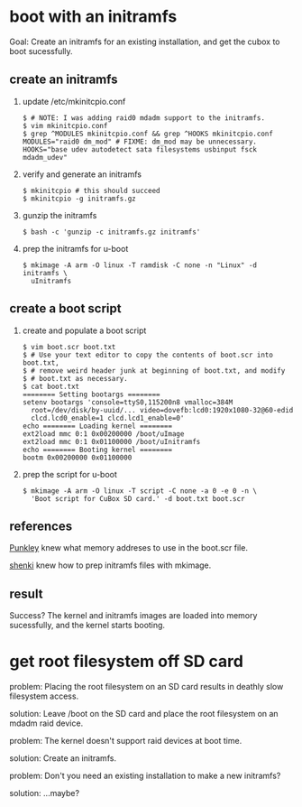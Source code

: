 boot with an initramfs
======================

Goal: Create an initramfs for an existing installation, and get the cubox to
boot sucessfully.

create an initramfs
-------------------

1.  update /etc/mkinitcpio.conf

        $ # NOTE: I was adding raid0 mdadm support to the initramfs.
        $ vim mkinitcpio.conf
        $ grep ^MODULES mkinitcpio.conf && grep ^HOOKS mkinitcpio.conf
        MODULES="raid0 dm_mod" # FIXME: dm_mod may be unnecessary.
        HOOKS="base udev autodetect sata filesystems usbinput fsck mdadm_udev"

2.  verify and generate an initramfs

        $ mkinitcpio # this should succeed
        $ mkinitcpio -g initramfs.gz

3.  gunzip the initramfs

        $ bash -c 'gunzip -c initramfs.gz initramfs'

4.  prep the initramfs for u-boot

        $ mkimage -A arm -O linux -T ramdisk -C none -n "Linux" -d initramfs \
          uInitramfs

create a boot script
--------------------

1.  create and populate a boot script

        $ vim boot.scr boot.txt
        $ # Use your text editor to copy the contents of boot.scr into boot.txt,
        $ # remove weird header junk at beginning of boot.txt, and modify
        $ # boot.txt as necessary.
        $ cat boot.txt
        ======== Setting bootargs ========
        setenv bootargs 'console=ttyS0,115200n8 vmalloc=384M
          root=/dev/disk/by-uuid/... video=dovefb:lcd0:1920x1080-32@60-edid
          clcd.lcd0_enable=1 clcd.lcd1_enable=0'
        echo ======== Loading kernel ========
        ext2load mmc 0:1 0x00200000 /boot/uImage
        ext2load mmc 0:1 0x01100000 /boot/uInitramfs
        echo ======== Booting kernel ========
        bootm 0x00200000 0x01100000

2.  prep the script for u-boot

        $ mkimage -A arm -O linux -T script -C none -a 0 -e 0 -n \
          'Boot script for CuBox SD card.' -d boot.txt boot.scr

references
----------

[Punkley](http://www.solid-run.com/phpbb/viewtopic.php?f=7&t=756) knew what
memory addreses to use in the boot.scr file.

[shenki](http://forums.gentoo.org/viewtopic-p-6511131.html) knew how to prep
initramfs files with mkimage.

result
------

Success? The kernel and initramfs images are loaded into memory sucessfully, and
the kernel starts booting.

get root filesystem off SD card
===============================

problem: Placing the root filesystem on an SD card results in deathly slow
filesystem access.

solution: Leave /boot on the SD card and place the root filesystem on an mdadm
raid device.

problem: The kernel doesn't support raid devices at boot time.

solution: Create an initramfs.

problem: Don't you need an existing installation to make a new initramfs?

solution: ...maybe?
